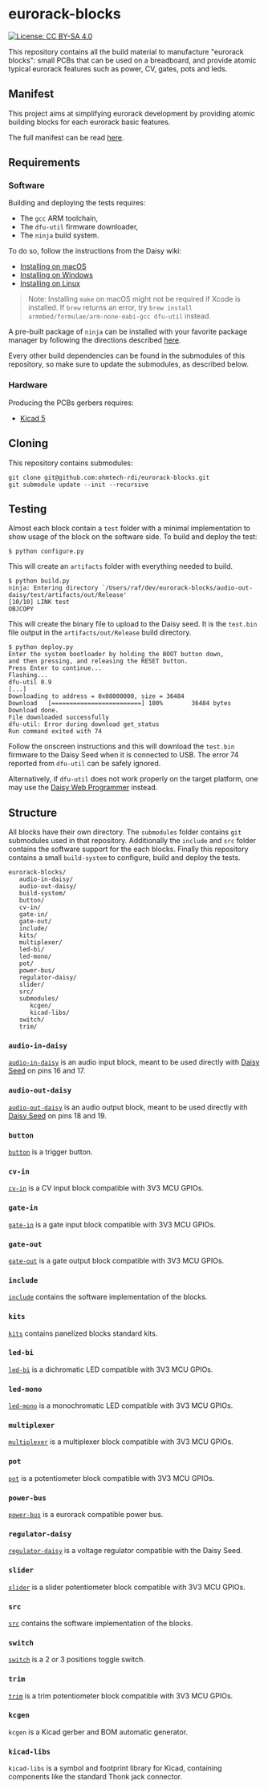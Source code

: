 # eurorack-blocks

[![License: CC BY-SA 4.0](https://licensebuttons.net/l/by-sa/4.0/80x15.png)](https://creativecommons.org/licenses/by-sa/4.0/)

This repository contains all the build material to manufacture "eurorack blocks": small PCBs
that can be used on a breadboard, and provide atomic typical eurorack features such
as power, CV, gates, pots and leds.


## Manifest

This project aims at simplifying eurorack development by providing atomic building blocks
for each eurorack basic features.

The full manifest can be read [here](manifest.md).


## Requirements

### Software

Building and deploying the tests requires:

- The `gcc` ARM toolchain,
- The `dfu-util` firmware downloader,
- The `ninja` build system.

To do so, follow the instructions from the Daisy wiki:

- [Installing on macOS](https://github.com/electro-smith/DaisyWiki/wiki/1b.-Installing-the-Toolchain-on-Mac)
- [Installing on Windows](https://github.com/electro-smith/DaisyWiki/wiki/1c.-Installing-the-Toolchain-on-Windows)
- [Installing on Linux](https://github.com/electro-smith/DaisyWiki/wiki/1d.-Installing-the-Toolchain-on-Linux)

> Note: Installing `make` on macOS might not be required if Xcode is installed. If `brew` returns
> an error, try `brew install armmbed/formulae/arm-none-eabi-gcc dfu-util` instead.

A pre-built package of `ninja` can be installed with your favorite package manager by
following the directions described [here](https://github.com/ninja-build/ninja/wiki/Pre-built-Ninja-packages).

Every other build dependencies can be found in the submodules of this repository, so make
sure to update the submodules, as described below.

### Hardware

Producing the PCBs gerbers requires:

- [Kicad 5](http://kicad-pcb.org/download/)


## Cloning

This repository contains submodules:

    git clone git@github.com:ohmtech-rdi/eurorack-blocks.git
    git submodule update --init --recursive


## Testing

Almost each block contain a `test` folder with a minimal implementation to show usage
of the block on the software side. To build and deploy the test:

    $ python configure.py

This will create an `artifacts` folder with everything needed to build.

    $ python build.py
    ninja: Entering directory `/Users/raf/dev/eurorack-blocks/audio-out-daisy/test/artifacts/out/Release'
    [10/10] LINK test
    OBJCOPY

This will create the binary file to upload to the Daisy seed. It is the `test.bin` file output in the
`artifacts/out/Release` build directory.

    $ python deploy.py
    Enter the system bootloader by holding the BOOT button down,
    and then pressing, and releasing the RESET button.
    Press Enter to continue...
    Flashing...
    dfu-util 0.9
    [...]
    Downloading to address = 0x08000000, size = 36484
    Download   [=========================] 100%        36484 bytes
    Download done.
    File downloaded successfully
    dfu-util: Error during download get_status
    Run command exited with 74

Follow the onscreen instructions and this will download the `test.bin` firmware to the
Daisy Seed when it is connected to USB. The error 74 reported from `dfu-util` can be safely
ignored.

Alternatively, if `dfu-util` does not work properly on the target platform,
one may use the [Daisy Web Programmer](https://electro-smith.github.io/Programmer/)
instead.


## Structure

All blocks have their own directory. The `submodules` folder contains `git` submodules
used in that repository. Additionally the `include` and `src` folder contains the software
support for the each blocks. Finally this repository contains a small `build-system` to
configure, build and deploy the tests.

```
eurorack-blocks/
   audio-in-daisy/
   audio-out-daisy/
   build-system/
   button/
   cv-in/
   gate-in/
   gate-out/
   include/
   kits/
   multiplexer/
   led-bi/
   led-mono/
   pot/
   power-bus/
   regulator-daisy/
   slider/
   src/
   submodules/
      kcgen/
      kicad-libs/
   switch/
   trim/
```

### `audio-in-daisy`

[`audio-in-daisy`](./audio-in-daisy/) is an audio input block, meant to be used directly with [Daisy Seed](https://www.electro-smith.com/daisy/daisy) on pins 16 and 17.

### `audio-out-daisy`

[`audio-out-daisy`](./audio-out-daisy/) is an audio output block, meant to be used directly with [Daisy Seed](https://www.electro-smith.com/daisy/daisy) on pins 18 and 19.

### `button`

[`button`](./button/) is a trigger button.

### `cv-in`

[`cv-in`](./cv-in/) is a CV input block compatible with 3V3 MCU GPIOs.

### `gate-in`

[`gate-in`](./gate-in/) is a gate input block compatible with 3V3 MCU GPIOs.

### `gate-out`

[`gate-out`](./gate-out/) is a gate output block compatible with 3V3 MCU GPIOs.

### `include`

[`include`](./include/) contains the software implementation of the blocks.

### `kits`

[`kits`](./kits/) contains panelized blocks standard kits.

### `led-bi`

[`led-bi`](./led-bi/) is a dichromatic LED compatible with 3V3 MCU GPIOs.

### `led-mono`

[`led-mono`](./led-mono/) is a monochromatic LED compatible with 3V3 MCU GPIOs.

### `multiplexer`

[`multiplexer`](./multiplexer/) is a multiplexer block compatible with 3V3 MCU GPIOs.

### `pot`

[`pot`](./pot/) is a potentiometer block compatible with 3V3 MCU GPIOs.

### `power-bus`

[`power-bus`](./power-bus/) is a eurorack compatible power bus.

### `regulator-daisy`

[`regulator-daisy`](./regulator-daisy/) is a voltage regulator compatible with the Daisy Seed.

### `slider`

[`slider`](./slider/) is a slider potentiometer block compatible with 3V3 MCU GPIOs.

### `src`

[`src`](./src/) contains the software implementation of the blocks.

### `switch`

[`switch`](./switch/) is a 2 or 3 positions toggle switch.

### `trim`

[`trim`](./trim/) is a trim potentiometer block compatible with 3V3 MCU GPIOs.

### `kcgen`

`kcgen` is a Kicad gerber and BOM automatic generator.

### `kicad-libs`

`kicad-libs` is a symbol and footprint library for Kicad, containing components like
the standard Thonk jack connector.
